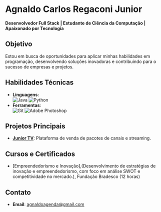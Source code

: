# Agnaldo Carlos Regaconi Junior
**Desenvolvedor Full Stack | Estudante de Ciência da Computação | Apaixonado por Tecnologia**

## Objetivo
Estou em busca de oportunidades para aplicar minhas habilidades em programação, desenvolvendo soluções inovadoras e contribuindo para o sucesso de empresas e projetos.

## Habilidades Técnicas
- **Linguagens**:  
 ![Java](https://img.shields.io/badge/Java-ED8B00?style=for-the-badge&logo=java&logoColor=white)
 ![Python](https://img.shields.io/badge/Python-3670A0?style=for-the-badge&logo=python&logoColor=ffdd54)
- **Ferramentas**:  
 ![Git](https://img.shields.io/badge/Git-F05032?style=for-the-badge&logo=git&logoColor=white)
 ![Adobe Photoshop](https://img.shields.io/badge/Adobe%20Photoshop-31A8FF?style=for-the-badge&logo=adobe%20photoshop&logoColor=white)



## Projetos Principais
- [**Junior TV**](https://www.juniortv.com.br): Plataforma de venda de pacotes de canais e streaming.

## Cursos e Certificados
- [Empreendedorismo e Inovação],(Desenvolvimento de estratégias de inovação e empreendedorismo, com foco em análise SWOT e competitividade no mercado.), Fundação Bradesco (12 horas)

## Contato
- **Email**: agnaldoagenda@gmail.com


